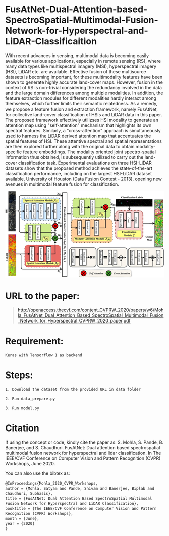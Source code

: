 # FusAtNet-Dual-Attention-based-SpectroSpatial-Multimodal-Fusion-Network-for-Hyperspectral-and-LiDAR-Classificaition
With recent advances in sensing, multimodal data is becoming easily available for various applications, especially in remote sensing (RS), where many data types like multispectral imagery (MSI), hyperspectral imagery (HSI), LiDAR etc. are available. Effective fusion of these multisource datasets is becoming important, for these multimodality features have been shown to generate highly accurate land-cover maps. However, fusion in the context of RS is non-trivial considering the redundancy involved in the data and the large domain differences among multiple modalities. In addition, the feature extraction modules for different modalities hardly interact among themselves, which further limits their semantic relatedness. As a remedy, we propose a feature fusion and extraction framework, namely FusAtNet, for collective land-cover classification of HSIs and LiDAR data in this paper. The proposed framework effectively utilizses HSI modality to generate an attention map using "self-attention" mechanism that highlights its own spectral features. Similarly, a "cross-attention" approach is simultaneously used to harness the LiDAR derived attention map that accentuates the spatial features of HSI. These attentive spectral and spatial representations are then explored further along with the original data to obtain modality-specific feature embeddings. The modality oriented joint spectro-spatial information thus obtained, is subsequently utilized to carry out the land-cover classification task. Experimental evaluations on three HSI-LiDAR datasets show that the proposed method achieves the state-of-the-art classification performance, including on the largest HSI-LiDAR dataset available, University of Houston (Data Fusion Contest - 2013), opening new avenues in multimodal feature fusion for classification.

![alt text](images/FAN.png)

# URL to the paper: 
>http://openaccess.thecvf.com/content_CVPRW_2020/papers/w6/Mohla_FusAtNet_Dual_Attention_Based_SpectroSpatial_Multimodal_Fusion_Network_for_Hyperspectral_CVPRW_2020_paper.pdf

# Requirement:

```
Keras with Tensorflow 1 as backend
```
# Steps:

```
1. Download the dataset from the provided URL in data folder
```
```
2. Run data_prepare.py
```
```
3. Run model.py
```
# Citation
If using the concept or code, kindly cite the paper as: S. Mohla, S. Pande, B. Banerjee, and S. Chaudhuri. FusAtNet: Dual attention based spectrospatial multimodal fusion  network for hyperspectral and lidar classification. In The IEEE/CVF Conference on Computer Vision and Pattern Recognition (CVPR) Workshops, June 2020.

You can also use the bibtex as:
```
@InProceedings{Mohla_2020_CVPR_Workshops,
author = {Mohla, Satyam and Pande, Shivam and Banerjee, Biplab and Chaudhuri, Subhasis},
title = {FusAtNet: Dual Attention Based SpectroSpatial Multimodal Fusion Network for Hyperspectral and LiDAR Classification},
booktitle = {The IEEE/CVF Conference on Computer Vision and Pattern Recognition (CVPR) Workshops},
month = {June},
year = {2020}
} 
```
